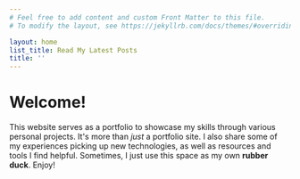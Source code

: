 ```yaml
---
# Feel free to add content and custom Front Matter to this file.
# To modify the layout, see https://jekyllrb.com/docs/themes/#overriding-theme-defaults

layout: home
list_title: Read My Latest Posts
title: ''
---
```


# Welcome!

This website serves as a portfolio to showcase my skills through various personal projects. It's more than *just* a portfolio site.
I also share some of my experiences picking up new technologies, as well as resources and tools I find helpful. Sometimes, I just 
use this space as my own **rubber duck**. Enjoy!